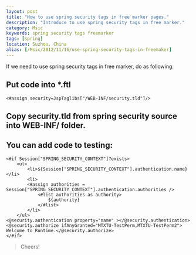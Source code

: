 ```yaml
---
layout: post
title: "How to use spring security tags in free marker pages."
description: "Introduce to use spring security tags in free marker."
category: Msic
keywords: spring security tags freemarker
tags: [spring]
location: Suzhou, China
alias: [/Msic/2012/11/16/use-spring-security-tags-in-freemaker]
---
```


If we need to use spring security tags in free marker, do as following:

## Put code into \*.ftl

	<#assign security=JspTaglibs["/WEB-INF/security.tld"]/>

## Copy security.tld from spring security source into WEB-INF/ folder.

## You can add code to testing:

	<#if Session["SPRING_SECURITY_CONTEXT"]?exists>
		<ul>
			<li>${Session["SPRING_SECURITY_CONTEXT"].authentication.name}</li>
			<li>
			<#assign authorities = Session["SPRING_SECURITY_CONTEXT"].authentication.authorities />
				<#list authorities as authority>
					${authority}
				</#list>
			</li>
		</ul>
	<@security.authentication property="name" ></@security.authentication>
	<@security.authorize ifAnyGranted="MTXTU-TestPerm,MTXTU-TestPerm2"> Welcome to Runtime.</@security.authorize>
	</#if>

> Cheers!

